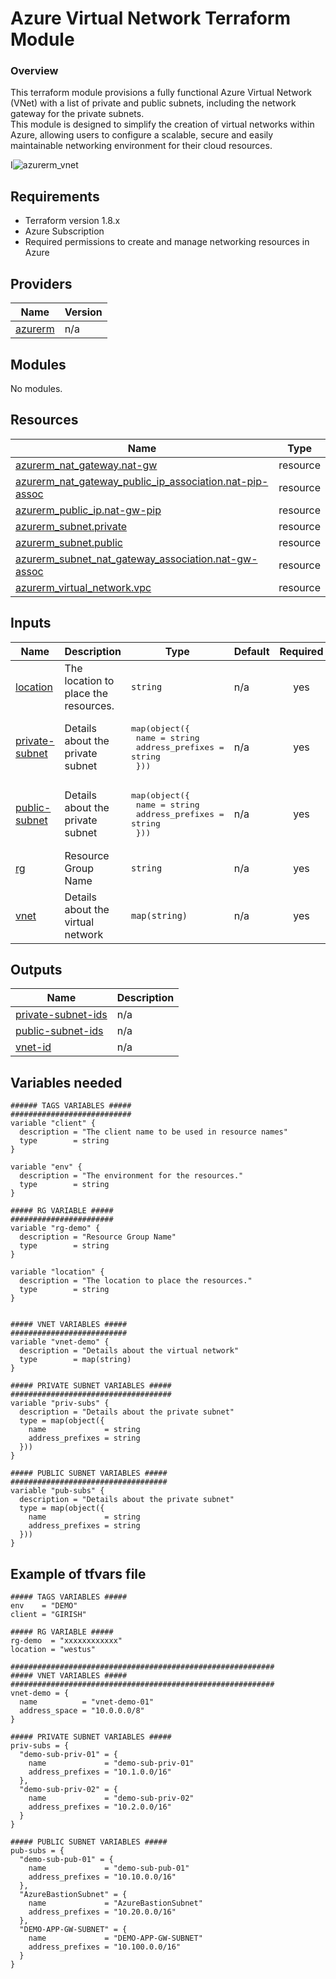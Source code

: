 # Azure Virtual Network Terraform Module

### Overview
This terraform module provisions a fully functional Azure Virtual Network (VNet) with a list of private and public subnets, including the network gateway for the private subnets. <br />
This module is designed to simplify the creation of virtual networks within Azure, allowing users to configure a scalable, secure and easily maintainable networking environment for their cloud resources.

I![azurerm_vnet](https://github.com/user-attachments/assets/2acc1222-0b2b-4fa5-b48e-6a30ba05d69d)


## Requirements
- Terraform version 1.8.x
- Azure Subscription
- Required permissions to create and manage networking resources in Azure

## Providers

| Name | Version |
|------|---------|
| <a name="provider_azurerm"></a> [azurerm](#provider\_azurerm) | n/a |

## Modules

No modules.

## Resources

| Name | Type |
|------|------|
| [azurerm_nat_gateway.nat-gw](https://registry.terraform.io/providers/hashicorp/azurerm/latest/docs/resources/nat_gateway) | resource |
| [azurerm_nat_gateway_public_ip_association.nat-pip-assoc](https://registry.terraform.io/providers/hashicorp/azurerm/latest/docs/resources/nat_gateway_public_ip_association) | resource |
| [azurerm_public_ip.nat-gw-pip](https://registry.terraform.io/providers/hashicorp/azurerm/latest/docs/resources/public_ip) | resource |
| [azurerm_subnet.private](https://registry.terraform.io/providers/hashicorp/azurerm/latest/docs/resources/subnet) | resource |
| [azurerm_subnet.public](https://registry.terraform.io/providers/hashicorp/azurerm/latest/docs/resources/subnet) | resource |
| [azurerm_subnet_nat_gateway_association.nat-gw-assoc](https://registry.terraform.io/providers/hashicorp/azurerm/latest/docs/resources/subnet_nat_gateway_association) | resource |
| [azurerm_virtual_network.vpc](https://registry.terraform.io/providers/hashicorp/azurerm/latest/docs/resources/virtual_network) | resource |

## Inputs

| Name | Description | Type | Default | Required |
|------|-------------|------|---------|:--------:|
| <a name="input_location"></a> [location](#input\_location) | The location to place the resources. | `string` | n/a | yes |
| <a name="input_private-subnet"></a> [private-subnet](#input\_private-subnet) | Details about the private subnet | <pre>map(object({<br>    name             = string<br>    address_prefixes = string<br>  }))</pre> | n/a | yes |
| <a name="input_public-subnet"></a> [public-subnet](#input\_public-subnet) | Details about the private subnet | <pre>map(object({<br>    name             = string<br>    address_prefixes = string<br>  }))</pre> | n/a | yes |
| <a name="input_rg"></a> [rg](#input\_rg) | Resource Group Name | `string` | n/a | yes |
| <a name="input_vnet"></a> [vnet](#input\_vnet) | Details about the virtual network | `map(string)` | n/a | yes |

## Outputs

| Name | Description |
|------|-------------|
| <a name="output_private-subnet-ids"></a> [private-subnet-ids](#output\_private-subnet-ids) | n/a |
| <a name="output_public-subnet-ids"></a> [public-subnet-ids](#output\_public-subnet-ids) | n/a |
| <a name="output_vnet-id"></a> [vnet-id](#output\_vnet-id) | n/a |

## Variables needed
```
###### TAGS VARIABLES #####
###########################
variable "client" {
  description = "The client name to be used in resource names"
  type        = string
}

variable "env" {
  description = "The environment for the resources."
  type        = string
}

##### RG VARIABLE #####
#######################
variable "rg-demo" {
  description = "Resource Group Name"
  type        = string
}

variable "location" {
  description = "The location to place the resources."
  type        = string
}


##### VNET VARIABLES #####
##########################
variable "vnet-demo" {
  description = "Details about the virtual network"
  type        = map(string)
}

##### PRIVATE SUBNET VARIABLES #####
####################################
variable "priv-subs" {
  description = "Details about the private subnet"
  type = map(object({
    name             = string
    address_prefixes = string
  }))
}

##### PUBLIC SUBNET VARIABLES #####
###################################
variable "pub-subs" {
  description = "Details about the private subnet"
  type = map(object({
    name             = string
    address_prefixes = string
  }))
}
```

## Example of tfvars file

```
##### TAGS VARIABLES #####
env    = "DEMO"
client = "GIRISH"

##### RG VARIABLE #####
rg-demo  = "xxxxxxxxxxxx"
location = "westus"

###########################################################
##### VNET VARIABLES #####
###########################################################
vnet-demo = {
  name          = "vnet-demo-01"
  address_space = "10.0.0.0/8"
}

##### PRIVATE SUBNET VARIABLES #####
priv-subs = {
  "demo-sub-priv-01" = {
    name             = "demo-sub-priv-01"
    address_prefixes = "10.1.0.0/16"
  },
  "demo-sub-priv-02" = {
    name             = "demo-sub-priv-02"
    address_prefixes = "10.2.0.0/16"
  }
}

##### PUBLIC SUBNET VARIABLES #####
pub-subs = {
  "demo-sub-pub-01" = {
    name             = "demo-sub-pub-01"
    address_prefixes = "10.10.0.0/16"
  },
  "AzureBastionSubnet" = {
    name             = "AzureBastionSubnet"
    address_prefixes = "10.20.0.0/16"
  },
  "DEMO-APP-GW-SUBNET" = {
    name             = "DEMO-APP-GW-SUBNET"
    address_prefixes = "10.100.0.0/16"
  }
}
```
